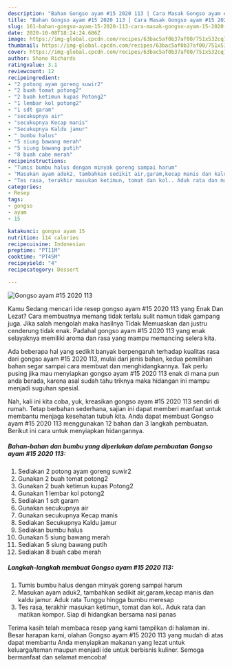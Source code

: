 ```yaml
---
description: "Bahan Gongso ayam #15 2020 113 | Cara Masak Gongso ayam #15 2020 113 Yang Bisa Manjain Lidah"
title: "Bahan Gongso ayam #15 2020 113 | Cara Masak Gongso ayam #15 2020 113 Yang Bisa Manjain Lidah"
slug: 161-bahan-gongso-ayam-15-2020-113-cara-masak-gongso-ayam-15-2020-113-yang-bisa-manjain-lidah
date: 2020-10-08T18:24:24.686Z
image: https://img-global.cpcdn.com/recipes/63bac5af0b37af00/751x532cq70/gongso-ayam-15-2020-113-foto-resep-utama.jpg
thumbnail: https://img-global.cpcdn.com/recipes/63bac5af0b37af00/751x532cq70/gongso-ayam-15-2020-113-foto-resep-utama.jpg
cover: https://img-global.cpcdn.com/recipes/63bac5af0b37af00/751x532cq70/gongso-ayam-15-2020-113-foto-resep-utama.jpg
author: Shane Richards
ratingvalue: 3.1
reviewcount: 12
recipeingredient:
- "2 potong ayam goreng suwir2"
- "2 buah tomat potong2"
- "2 buah ketimun kupas Potong2"
- "1 lembar kol potong2"
- "1 sdt garam"
- "secukupnya air"
- "secukupnya Kecap manis"
- "Secukupnya Kaldu jamur"
- " bumbu halus"
- "5 siung bawang merah"
- "5 siung bawang putih"
- "8 buah cabe merah"
recipeinstructions:
- "Tumis bumbu halus dengan minyak goreng sampai harum"
- "Masukan ayam aduk2, tambahkan sedikit air,garam,kecap manis dan kaldu jamur. Aduk rata Tunggu hingga bumbu meresap"
- "Tes rasa, terakhir masukan ketimun, tomat dan kol.. Aduk rata dan matikan kompor. Siap di hidangkan bersama nasi panas"
categories:
- Resep
tags:
- gongso
- ayam
- 15

katakunci: gongso ayam 15 
nutrition: 114 calories
recipecuisine: Indonesian
preptime: "PT11M"
cooktime: "PT45M"
recipeyield: "4"
recipecategory: Dessert

---
```



![Gongso ayam #15 2020 113](https://img-global.cpcdn.com/recipes/63bac5af0b37af00/751x532cq70/gongso-ayam-15-2020-113-foto-resep-utama.jpg)

Kamu Sedang mencari ide resep gongso ayam #15 2020 113 yang Enak Dan Lezat? Cara membuatnya memang tidak terlalu sulit namun tidak gampang juga. Jika salah mengolah maka hasilnya Tidak Memuaskan dan justru cenderung tidak enak. Padahal gongso ayam #15 2020 113 yang enak selayaknya memiliki aroma dan rasa yang mampu memancing selera kita.



Ada beberapa hal yang sedikit banyak berpengaruh terhadap kualitas rasa dari gongso ayam #15 2020 113, mulai dari jenis bahan, kedua pemilihan bahan segar sampai cara membuat dan menghidangkannya. Tak perlu pusing jika mau menyiapkan gongso ayam #15 2020 113 enak di mana pun anda berada, karena asal sudah tahu triknya maka hidangan ini mampu menjadi suguhan spesial.


Nah, kali ini kita coba, yuk, kreasikan gongso ayam #15 2020 113 sendiri di rumah. Tetap berbahan sederhana, sajian ini dapat memberi manfaat untuk membantu menjaga kesehatan tubuh kita. Anda dapat membuat Gongso ayam #15 2020 113 menggunakan 12 bahan dan 3 langkah pembuatan. Berikut ini cara untuk menyiapkan hidangannya.

<!--inarticleads1-->

##### Bahan-bahan dan bumbu yang diperlukan dalam pembuatan Gongso ayam #15 2020 113:

1. Sediakan 2 potong ayam goreng suwir2
1. Gunakan 2 buah tomat potong2
1. Gunakan 2 buah ketimun kupas Potong2
1. Gunakan 1 lembar kol potong2
1. Sediakan 1 sdt garam
1. Gunakan secukupnya air
1. Gunakan secukupnya Kecap manis
1. Sediakan Secukupnya Kaldu jamur
1. Sediakan  bumbu halus
1. Gunakan 5 siung bawang merah
1. Sediakan 5 siung bawang putih
1. Sediakan 8 buah cabe merah




<!--inarticleads2-->

##### Langkah-langkah membuat Gongso ayam #15 2020 113:

1. Tumis bumbu halus dengan minyak goreng sampai harum
1. Masukan ayam aduk2, tambahkan sedikit air,garam,kecap manis dan kaldu jamur. Aduk rata Tunggu hingga bumbu meresap
1. Tes rasa, terakhir masukan ketimun, tomat dan kol.. Aduk rata dan matikan kompor. Siap di hidangkan bersama nasi panas




Terima kasih telah membaca resep yang kami tampilkan di halaman ini. Besar harapan kami, olahan Gongso ayam #15 2020 113 yang mudah di atas dapat membantu Anda menyiapkan makanan yang lezat untuk keluarga/teman maupun menjadi ide untuk berbisnis kuliner. Semoga bermanfaat dan selamat mencoba!
